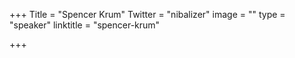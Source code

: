 +++
Title = "Spencer Krum"
Twitter = "nibalizer"
image = ""
type = "speaker"
linktitle = "spencer-krum"

+++


